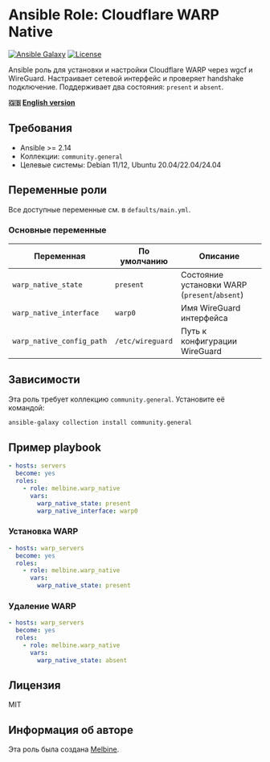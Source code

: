 # Ansible Role: Cloudflare WARP Native

[![Ansible Galaxy](https://img.shields.io/badge/ansible--galaxy-melbine.warp__native-blue.svg)](https://galaxy.ansible.com/melbine/warp_native)
[![License](https://img.shields.io/badge/license-MIT-brightgreen.svg)](LICENSE)

Ansible роль для установки и настройки Cloudflare WARP через wgcf и WireGuard. Настраивает сетевой интерфейс и проверяет handshake подключение. Поддерживает два состояния: `present` и `absent`.

**🇬🇧 [English version](README.md)**

## Требования

- Ansible >= 2.14
- Коллекции: `community.general`
- Целевые системы: Debian 11/12, Ubuntu 20.04/22.04/24.04

## Переменные роли

Все доступные переменные см. в `defaults/main.yml`.

### Основные переменные

| Переменная | По умолчанию | Описание |
|------------|--------------|----------|
| `warp_native_state` | `present` | Состояние установки WARP (`present`/`absent`) |
| `warp_native_interface` | `warp0` | Имя WireGuard интерфейса |
| `warp_native_config_path` | `/etc/wireguard` | Путь к конфигурации WireGuard |

## Зависимости

Эта роль требует коллекцию `community.general`. Установите её командой:

```bash
ansible-galaxy collection install community.general
```

## Пример playbook

```yaml
- hosts: servers
  become: yes
  roles:
    - role: melbine.warp_native
      vars:
        warp_native_state: present
        warp_native_interface: warp0
```

### Установка WARP

```yaml
- hosts: warp_servers
  become: yes
  roles:
    - role: melbine.warp_native
      vars:
        warp_native_state: present
```

### Удаление WARP

```yaml
- hosts: warp_servers
  become: yes
  roles:
    - role: melbine.warp_native
      vars:
        warp_native_state: absent
```

## Лицензия

MIT

## Информация об авторе

Эта роль была создана [Melbine](https://github.com/themelbine). 